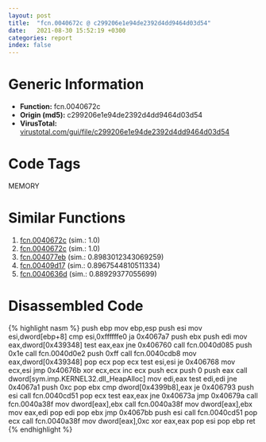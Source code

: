 ```yaml
---
layout: post
title:  "fcn.0040672c @ c299206e1e94de2392d4dd9464d03d54"
date:   2021-08-30 15:52:19 +0300
categories: report
index: false
---
```


# Generic Information
- **Function:** fcn.0040672c
- **Origin (md5):** c299206e1e94de2392d4dd9464d03d54
- **VirusTotal:** [virustotal.com/gui/file/c299206e1e94de2392d4dd9464d03d54][virustotal_ref]

# Code Tags
<span class="tag" id="MEMORY">MEMORY</span>


# Similar Functions

1. [fcn.0040672c][similar_1_ref] (sim.: 1.0)
2. [fcn.0040672c][similar_2_ref] (sim.: 1.0)
3. [fcn.004077eb][similar_3_ref] (sim.: 0.8983012343069259)
4. [fcn.00409d17][similar_4_ref] (sim.: 0.8967544810511334)
5. [fcn.0040636d][similar_5_ref] (sim.: 0.88929377055699)


# Disassembled Code

{% highlight nasm %}
push ebp
mov ebp,esp
push esi
mov esi,dword[ebp+8]
cmp esi,0xffffffe0
ja 0x4067a7
push ebx
push edi
mov eax,dword[0x439348]
test eax,eax
jne 0x406760
call fcn.0040d085
push 0x1e
call fcn.0040d0e2
push 0xff
call fcn.0040cdb8
mov eax,dword[0x439348]
pop ecx
pop ecx
test esi,esi
je 0x406768
mov ecx,esi
jmp 0x40676b
xor ecx,ecx
inc ecx
push ecx
push 0
push eax
call dword[sym.imp.KERNEL32.dll_HeapAlloc]
mov edi,eax
test edi,edi
jne 0x4067a1
push 0xc
pop ebx
cmp dword[0x4399b8],eax
je 0x406793
push esi
call fcn.0040cd51
pop ecx
test eax,eax
jne 0x40673a
jmp 0x40679a
call fcn.0040a38f
mov dword[eax],ebx
call fcn.0040a38f
mov dword[eax],ebx
mov eax,edi
pop edi
pop ebx
jmp 0x4067bb
push esi
call fcn.0040cd51
pop ecx
call fcn.0040a38f
mov dword[eax],0xc
xor eax,eax
pop esi
pop ebp
ret 
{% endhighlight %}


[similar_1_ref]: /report/fcn.0040672c@cf24673e33ae4ffdfd25b8d84595d994
[similar_2_ref]: /report/fcn.0040672c@f78d51601618ac7bfc804cdef0537db9
[similar_3_ref]: /report/fcn.004077eb@8fc4c3f3e7c00776ff0a71b75e93044b
[similar_4_ref]: /report/fcn.00409d17@96a2e39ddab0a9c2476004c9c075324f
[similar_5_ref]: /report/fcn.0040636d@e0cc7cebcb82056439e2ac38557ff8fc
[virustotal_ref]: https://www.virustotal.com/gui/file/c299206e1e94de2392d4dd9464d03d54